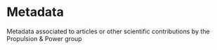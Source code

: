 # Metadata
Metadata associated to articles or other scientific contributions by the Propulsion & Power group
